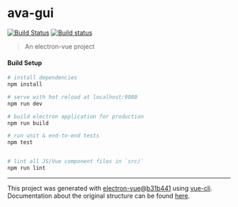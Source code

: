 # ava-gui

[![Build Status](https://travis-ci.org/ava-project/ava-gui.svg?branch=master)](https://travis-ci.org/ava-project/ava-gui)
[![Build status](https://ci.appveyor.com/api/projects/status/m40mb9pgqtkn37bc/branch/master?svg=true)](https://ci.appveyor.com/project/8102/ava-gui/branch/master)

> An electron-vue project

#### Build Setup

``` bash
# install dependencies
npm install

# serve with hot reload at localhost:9080
npm run dev

# build electron application for production
npm run build

# run unit & end-to-end tests
npm test


# lint all JS/Vue component files in `src/`
npm run lint

```

---

This project was generated with [electron-vue](https://github.com/SimulatedGREG/electron-vue)@[b31b441](https://github.com/SimulatedGREG/electron-vue/tree/b31b44123ad42acac12337c4955df4ead853f0df) using [vue-cli](https://github.com/vuejs/vue-cli). Documentation about the original structure can be found [here](https://simulatedgreg.gitbooks.io/electron-vue/content/index.html).
